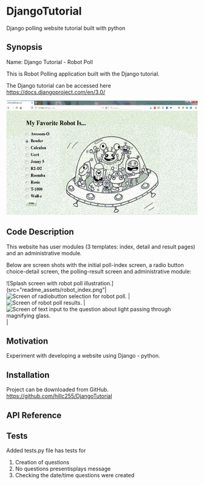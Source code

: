 # DjangoTutorial
Django polling website tutorial built with python

## Synopsis

Name:  Django Tutorial - Robot Poll

This is Robot Polling application built with the Django tutorial.

The Django tutorial can be accessed here <https://docs.djangoproject.com/en/3.0/>

<p align="center">
 <kbd><img width="533" height="300" src="readme_assets/robot_detail.gif"></kbd>
</p>

## Code Description

This website has user modules (3 templates: index, detail and result pages) and an administrative module.

Below are screen shots with the initial poll-index screen, a radio button choice-detail screen, the polling-result screen and administrative module:

![Splash screen with robot poll illustration.](src="readme_assets/robot_index.png"|
![Screen of radiobutton selection for robot poll.](https://github.com/hillc255/DjangoTutorial/blob/master/app/src/main/res/drawable/robot_detail.png) |
![Screen of robot poll results.](https://github.com/hillc255/DjangoTutorial/blob/master/app/src/main/res/drawable/robot_result.png) |
![Screen of text input to the question about light passing through magnifying glass.](https://github.com/hillc255/DjangoTutorial/blob/master/app/src/main/res/drawable/robot_admin.png) |

## Motivation

Experiment with developing a website using Django - python.

## Installation

Project can be downloaded from GitHub.  
https://github.com/hillc255/DjangoTutorial

## API Reference

## Tests

Added tests.py file has tests for 
1.  Creation of questions
2.  No questions presentisplays message
3.  Checking the date/time questions were created

